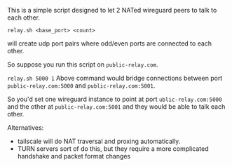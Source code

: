 This is a simple script designed to let 2 NATed wireguard peers to talk to each other.

`relay.sh <base_port> <count>`

will create <count> udp port pairs where odd/even ports are connected to each other.

So suppose you run this script on `public-relay.com`.

`relay.sh 5000 1`
Above command would bridge connections between port `public-relay.com:5000` and `public-relay.com:5001`.

So you'd set one wireguard instance to point at port `ublic-relay.com:5000` and the other at `public-relay.com:5001` and they would be able to talk each other.

Alternatives:

* tailscale will do NAT traversal and proxing automatically.
* TURN servers sort of do this, but they require a more complicated handshake and packet format changes